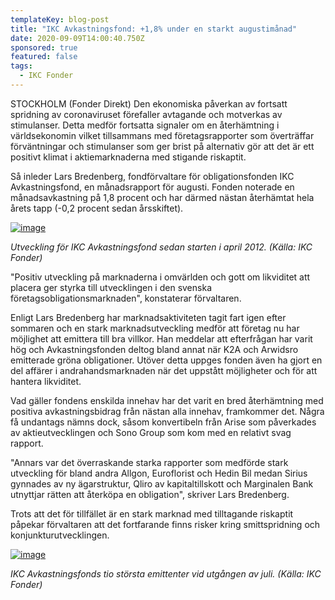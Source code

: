 ```yaml
---
templateKey: blog-post
title: "IKC Avkastningsfond: +1,8% under en starkt augustimånad"
date: 2020-09-09T14:00:40.750Z
sponsored: true
featured: false
tags:
  - IKC Fonder
---
```

<!--StartFragment-->

STOCKHOLM (Fonder Direkt) Den ekonomiska påverkan av fortsatt spridning av coronaviruset förefaller avtagande och motverkas av stimulanser. Detta medför fortsatta signaler om en återhämtning i världsekonomin vilket tillsammans med företagsrapporter som överträffar förväntningar och stimulanser som ger brist på alternativ gör att det är ett positivt klimat i aktiemarknaderna med stigande riskaptit.

Så inleder Lars Bredenberg, fondförvaltare för obligationsfonden IKC Avkastningsfond, en månadsrapport för augusti. Fonden noterade en månadsavkastning på 1,8 procent och har därmed nästan återhämtat hela årets tapp (-0,2 procent sedan årsskiftet).

[![image](https://i.direkt.se/200909/588869501.png)](https://i.direkt.se/200909/588869501.png)

*Utveckling för IKC Avkastningsfond sedan starten i april 2012. (Källa: IKC Fonder)*

"Positiv utveckling på marknaderna i omvärlden och gott om likviditet att placera ger styrka till utvecklingen i den svenska företagsobligationsmarknaden", konstaterar förvaltaren.

Enligt Lars Bredenberg har marknadsaktiviteten tagit fart igen efter sommaren och en stark marknadsutveckling medför att företag nu har möjlighet att emittera till bra villkor. Han meddelar att efterfrågan har varit hög och Avkastningsfonden deltog bland annat när K2A och Arwidsro emitterade gröna obligationer. Utöver detta uppges fonden även ha gjort en del affärer i andrahandsmarknaden när det uppstått möjligheter och för att hantera likviditet.

Vad gäller fondens enskilda innehav har det varit en bred återhämtning med positiva avkastningsbidrag från nästan alla innehav, framkommer det. Några få undantags nämns dock, såsom konvertibeln från Arise som påverkades av aktieutvecklingen och Sono Group som kom med en relativt svag rapport.

"Annars var det överraskande starka rapporter som medförde stark utveckling för bland andra Allgon, Euroflorist och Hedin Bil medan Sirius gynnades av ny ägarstruktur, Qliro av kapitaltillskott och Marginalen Bank utnyttjar rätten att återköpa en obligation", skriver Lars Bredenberg.

Trots att det för tillfället är en stark marknad med tilltagande riskaptit påpekar förvaltaren att det fortfarande finns risker kring smittspridning och konjunkturutvecklingen.

[![image](https://i.direkt.se/200909/588869502.png)](https://i.direkt.se/200909/588869502.png)

*IKC Avkastningsfonds tio största emittenter vid utgången av juli. (Källa: IKC Fonder)*

<!--EndFragment-->